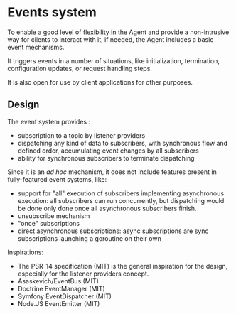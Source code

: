 # Events system

To enable a good level of flexibility in the Agent and provide a non-intrusive
way for clients to interact with it, if needed, the Agent includes a basic event
mechanisms.

It triggers events in a number of situations, like initialization, termination, 
configuration updates, or request handling steps.

It is also open for use by client applications for other purposes.


## Design

The event system provides :

- subscription to a topic by listener providers
- dispatching any kind of data to subscribers, with synchronous flow and defined
  order, accumulating event changes by all subscribers
- ability for synchronous subscribers to terminate dispatching

Since it is an _ad hoc_ mechanism, it does not include features present in
fully-featured event systems, like:

- support for "all" execution of subscribers implementing asynchronous execution:
  all subscribers can run concurrently, but dispatching would be done only done
  once all asynchronous subscribers finish.
- unsubscribe mechanism
- "once" subscriptions
- direct asynchronous subscriptions: async subscriptions are sync subscriptions launching a goroutine on their own


Inspirations:

- The PSR-14 specification (MIT) is the general inspiration for the design,
  especially for the listener providers concept.
- Asaskevich/EventBus (MIT)
- Doctrine EventManager (MIT)
- Symfony EventDispatcher (MIT)
- Node.JS EventEmitter (MIT)
